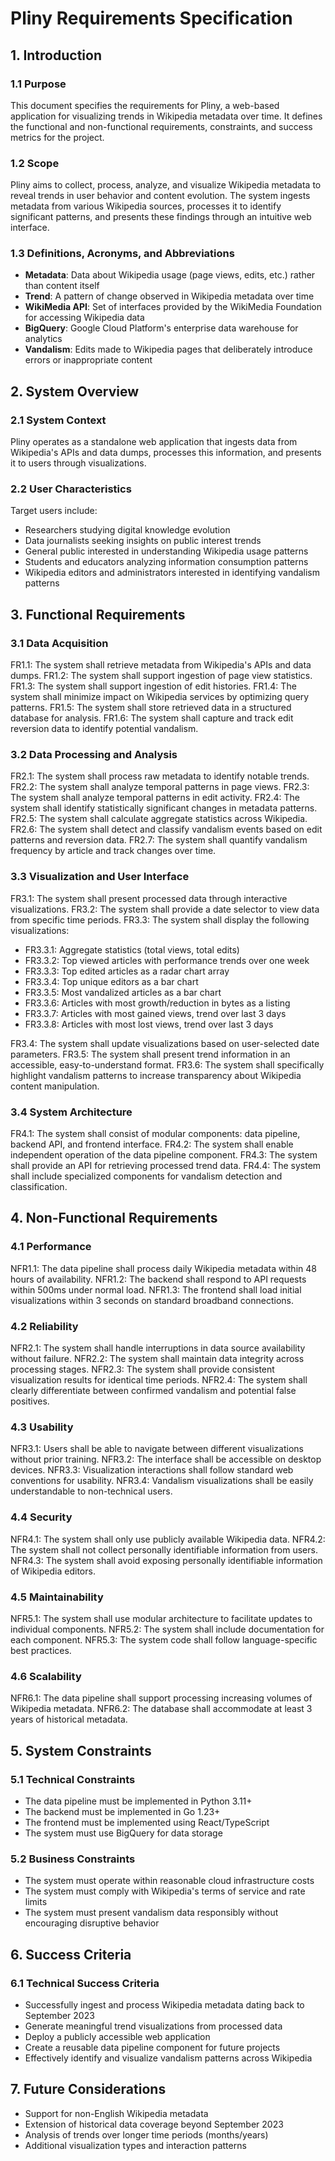 # Pliny Requirements Specification

## 1. Introduction

### 1.1 Purpose
This document specifies the requirements for Pliny, a web-based application for visualizing trends in Wikipedia metadata over time. It defines the functional and non-functional requirements, constraints, and success metrics for the project.

### 1.2 Scope
Pliny aims to collect, process, analyze, and visualize Wikipedia metadata to reveal trends in user behavior and content evolution. The system ingests metadata from various Wikipedia sources, processes it to identify significant patterns, and presents these findings through an intuitive web interface.

### 1.3 Definitions, Acronyms, and Abbreviations
- **Metadata**: Data about Wikipedia usage (page views, edits, etc.) rather than content itself
- **Trend**: A pattern of change observed in Wikipedia metadata over time
- **WikiMedia API**: Set of interfaces provided by the WikiMedia Foundation for accessing Wikipedia data
- **BigQuery**: Google Cloud Platform's enterprise data warehouse for analytics
- **Vandalism**: Edits made to Wikipedia pages that deliberately introduce errors or inappropriate content

## 2. System Overview

### 2.1 System Context
Pliny operates as a standalone web application that ingests data from Wikipedia's APIs and data dumps, processes this information, and presents it to users through visualizations.

### 2.2 User Characteristics
Target users include:
- Researchers studying digital knowledge evolution
- Data journalists seeking insights on public interest trends
- General public interested in understanding Wikipedia usage patterns
- Students and educators analyzing information consumption patterns
- Wikipedia editors and administrators interested in identifying vandalism patterns

## 3. Functional Requirements

### 3.1 Data Acquisition
FR1.1: The system shall retrieve metadata from Wikipedia's APIs and data dumps.
FR1.2: The system shall support ingestion of page view statistics.
FR1.3: The system shall support ingestion of edit histories.
FR1.4: The system shall minimize impact on Wikipedia services by optimizing query patterns.
FR1.5: The system shall store retrieved data in a structured database for analysis.
FR1.6: The system shall capture and track edit reversion data to identify potential vandalism.

### 3.2 Data Processing and Analysis
FR2.1: The system shall process raw metadata to identify notable trends.
FR2.2: The system shall analyze temporal patterns in page views.
FR2.3: The system shall analyze temporal patterns in edit activity.
FR2.4: The system shall identify statistically significant changes in metadata patterns.
FR2.5: The system shall calculate aggregate statistics across Wikipedia.
FR2.6: The system shall detect and classify vandalism events based on edit patterns and reversion data.
FR2.7: The system shall quantify vandalism frequency by article and track changes over time.

### 3.3 Visualization and User Interface
FR3.1: The system shall present processed data through interactive visualizations.
FR3.2: The system shall provide a date selector to view data from specific time periods.
FR3.3: The system shall display the following visualizations:
   - FR3.3.1: Aggregate statistics (total views, total edits)
   - FR3.3.2: Top viewed articles with performance trends over one week
   - FR3.3.3: Top edited articles as a radar chart array
   - FR3.3.4: Top unique editors as a bar chart
   - FR3.3.5: Most vandalized articles as a bar chart
   - FR3.3.6: Articles with most growth/reduction in bytes as a listing
   - FR3.3.7: Articles with most gained views, trend over last 3 days
   - FR3.3.8: Articles with most lost views, trend over last 3 days

FR3.4: The system shall update visualizations based on user-selected date parameters.
FR3.5: The system shall present trend information in an accessible, easy-to-understand format.
FR3.6: The system shall specifically highlight vandalism patterns to increase transparency about Wikipedia content manipulation.

### 3.4 System Architecture
FR4.1: The system shall consist of modular components: data pipeline, backend API, and frontend interface.
FR4.2: The system shall enable independent operation of the data pipeline component.
FR4.3: The system shall provide an API for retrieving processed trend data.
FR4.4: The system shall include specialized components for vandalism detection and classification.

## 4. Non-Functional Requirements

### 4.1 Performance
NFR1.1: The data pipeline shall process daily Wikipedia metadata within 48 hours of availability.
NFR1.2: The backend shall respond to API requests within 500ms under normal load.
NFR1.3: The frontend shall load initial visualizations within 3 seconds on standard broadband connections.

### 4.2 Reliability
NFR2.1: The system shall handle interruptions in data source availability without failure.
NFR2.2: The system shall maintain data integrity across processing stages.
NFR2.3: The system shall provide consistent visualization results for identical time periods.
NFR2.4: The system shall clearly differentiate between confirmed vandalism and potential false positives.

### 4.3 Usability
NFR3.1: Users shall be able to navigate between different visualizations without prior training.
NFR3.2: The interface shall be accessible on desktop devices.
NFR3.3: Visualization interactions shall follow standard web conventions for usability.
NFR3.4: Vandalism visualizations shall be easily understandable to non-technical users.

### 4.4 Security
NFR4.1: The system shall only use publicly available Wikipedia data.
NFR4.2: The system shall not collect personally identifiable information from users.
NFR4.3: The system shall avoid exposing personally identifiable information of Wikipedia editors. 

### 4.5 Maintainability
NFR5.1: The system shall use modular architecture to facilitate updates to individual components.
NFR5.2: The system shall include documentation for each component.
NFR5.3: The system code shall follow language-specific best practices.

### 4.6 Scalability
NFR6.1: The data pipeline shall support processing increasing volumes of Wikipedia metadata.
NFR6.2: The database shall accommodate at least 3 years of historical metadata.

## 5. System Constraints

### 5.1 Technical Constraints
- The data pipeline must be implemented in Python 3.11+
- The backend must be implemented in Go 1.23+
- The frontend must be implemented using React/TypeScript
- The system must use BigQuery for data storage

### 5.2 Business Constraints
- The system must operate within reasonable cloud infrastructure costs
- The system must comply with Wikipedia's terms of service and rate limits
- The system must present vandalism data responsibly without encouraging disruptive behavior

## 6. Success Criteria

### 6.1 Technical Success Criteria
- Successfully ingest and process Wikipedia metadata dating back to September 2023
- Generate meaningful trend visualizations from processed data
- Deploy a publicly accessible web application
- Create a reusable data pipeline component for future projects
- Effectively identify and visualize vandalism patterns across Wikipedia

## 7. Future Considerations

- Support for non-English Wikipedia metadata
- Extension of historical data coverage beyond September 2023
- Analysis of trends over longer time periods (months/years)
- Additional visualization types and interaction patterns
